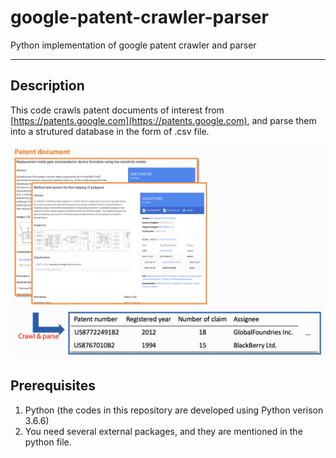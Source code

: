 # google-patent-crawler-parser
Python implementation of google patent crawler and parser
***

Description
-----------
This code crawls patent documents of interest from [https://patents.google.com](https://patents.google.com), and parse them into a strutured database in the form of .csv file.



![image](./google_patent.png)




Prerequisites
-------------
1. Python (the codes in this repository are developed using Python verison 3.6.6)
2. You need several external packages, and they are mentioned in the python file.



